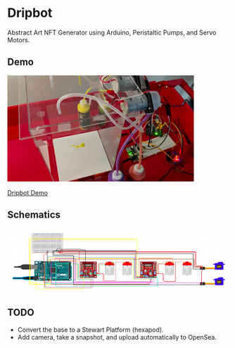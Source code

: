 # Dripbot
Abstract Art NFT Generator using Arduino, Peristaltic Pumps, and Servo Motors.

## Demo
[![Dripbot Demo](https://github.com/ivanbueno/dripbot/blob/main/diagram/demo.png?raw=true "Dripbot Demo")](https://monthly.com/p/2QXjRc)

[Dripbot Demo](https://monthly.com/p/2QXjRc)

## Schematics
![Dripbot Schematics](https://github.com/ivanbueno/dripbot/blob/main/diagram/diagram.png?raw=true "Dripbot Schematics")

## TODO

* Convert the base to a Stewart Platform (hexapod).
* Add camera, take a snapshot, and upload automatically to OpenSea.
